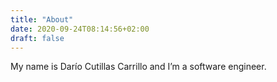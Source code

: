 ```yaml
---
title: "About"
date: 2020-09-24T08:14:56+02:00
draft: false
---
```


My name is Darío Cutillas Carrillo and I’m a software engineer.

